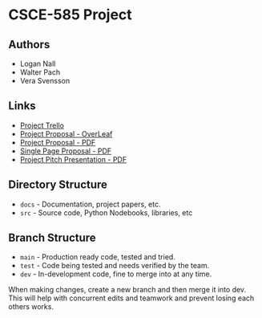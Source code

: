 # CSCE-585 Project
## Authors
* Logan Nall
* Walter Pach
* Vera Svensson

## Links
* [Project Trello](https://trello.com/w/mlproject36)
* [Project Proposal - OverLeaf](https://www.overleaf.com/7497962469qwbbdxyxrmjg)
* [Project Proposal - PDF](docs/proposal/CSCE_585_Project_Report.pdf)
* [Single Page Proposal - PDF](docs/proposal/Single_Page_Proposal.pdf)
* [Project Pitch Presentation - PDF](docs/Project_Presentation.pdf)

## Directory Structure
* `docs` - Documentation, project papers, etc.
* `src` - Source code, Python Nodebooks, libraries, etc

## Branch Structure
* `main` - Production ready code, tested and tried.
* `test` - Code being tested and needs verified by the team.
* `dev` - In-development code, fine to merge into at any time.

When making changes, create a new branch and then merge it into dev. This will help with concurrent edits and teamwork and prevent losing each others works.
